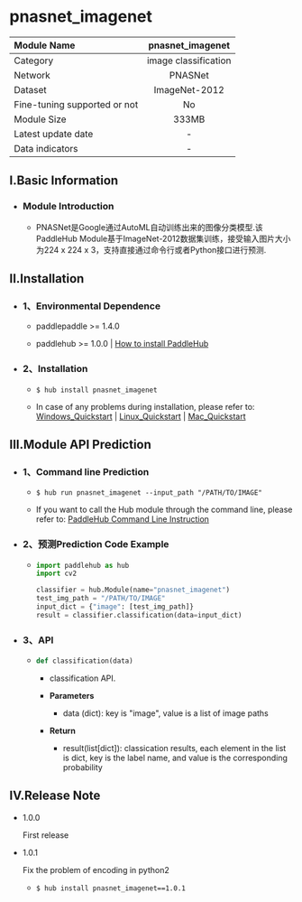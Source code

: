 # pnasnet_imagenet

|Module Name|pnasnet_imagenet|
| :--- | :---: |
|Category|image classification|
|Network|PNASNet|
|Dataset|ImageNet-2012|
|Fine-tuning supported or not|No|
|Module Size|333MB|
|Latest update date|-|
|Data indicators|-|


## I.Basic Information



- ### Module Introduction

  - PNASNet是Google通过AutoML自动训练出来的图像分类模型.该PaddleHub Module基于ImageNet-2012数据集训练，接受输入图片大小为224 x 224 x 3，支持直接通过命令行或者Python接口进行预测.

## II.Installation

- ### 1、Environmental Dependence  

  - paddlepaddle >= 1.4.0  

  - paddlehub >= 1.0.0  | [How to install PaddleHub]()


- ### 2、Installation

  - ```shell
    $ hub install pnasnet_imagenet
    ```
  - In case of any problems during installation, please refer to: [Windows_Quickstart]() | [Linux_Quickstart]() | [Mac_Quickstart]()

## III.Module API Prediction

- ### 1、Command line Prediction

  - ```shell
    $ hub run pnasnet_imagenet --input_path "/PATH/TO/IMAGE"
    ```
  - If you want to call the Hub module through the command line, please refer to: [PaddleHub Command Line Instruction](../../../../docs/docs_ch/tutorial/cmd_usage.rst)

- ### 2、预测Prediction Code Example

  - ```python
    import paddlehub as hub
    import cv2

    classifier = hub.Module(name="pnasnet_imagenet")
    test_img_path = "/PATH/TO/IMAGE"
    input_dict = {"image": [test_img_path]}
    result = classifier.classification(data=input_dict)
    ```

- ### 3、API

  - ```python
    def classification(data)
    ```
    - classification API.
    - **Parameters**
      - data (dict): key is "image", value is a list of image paths

    - **Return**
      - result(list[dict]): classication results, each element in the list is dict, key is the label name, and value is the corresponding probability





## IV.Release Note

* 1.0.0

  First release

* 1.0.1

  Fix the problem of encoding in python2
  - ```shell
    $ hub install pnasnet_imagenet==1.0.1
    ```
